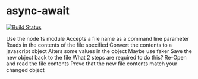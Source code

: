 # async-await

[![Build Status](https://www.travis-ci.com/Alwynblake/async-await.svg?branch=master)](https://www.travis-ci.com/Alwynblake/async-await)

Use the node fs module
Accepts a file name as a command line parameter
Reads in the contents of the file specified
Convert the contents to a javascript object
Alters some values in the object
Maybe use faker
Save the new object back to the file
What 2 steps are required to do this?
Re-Open and read the file contents
Prove that the new file contents match your changed object